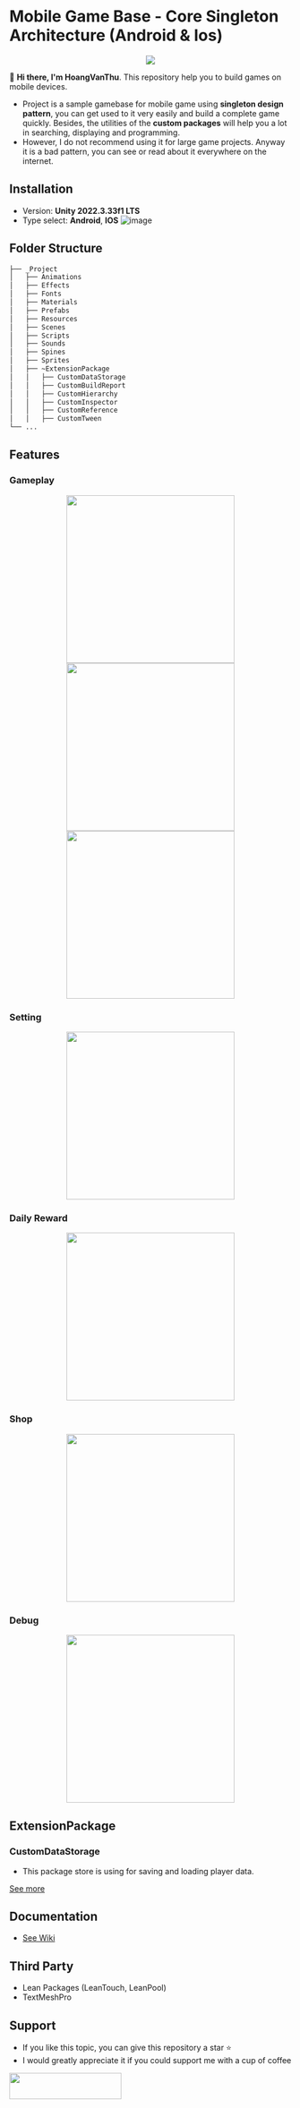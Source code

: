 # Mobile Game Base - Core Singleton Architecture (Android & Ios)

<div align="center">
<img src="https://github.com/Laputa-Unity/unity-mobile-gamebase/assets/52252046/ba7c8ff2-3419-4bc4-b9dc-8ea009a8732b">
</div>

👋 **Hi there, I'm HoangVanThu**. This repository help you to build games on mobile devices.
- Project is a sample gamebase for mobile game using **singleton design pattern**, you can get used to it very easily and build a complete game quickly. Besides, the utilities of the **custom packages** will help you a lot in searching, displaying and programming.
- However, I do not recommend using it for large game projects. Anyway it is a bad pattern, you can see or read about it everywhere on the internet.

## Installation
- Version: **Unity  2022.3.33f1 LTS**
- Type select: **Android**, **IOS**
![image](https://github.com/Laputa-Unity/unity-mobile-gamebase/assets/52252046/fa61651e-daa6-4b0c-bd9c-e866ca94125e)

## Folder Structure
```bash
├── _Project
│   ├── Animations
│   ├── Effects
│   ├── Fonts
│   ├── Materials
│   ├── Prefabs
│   ├── Resources
│   ├── Scenes
│   ├── Scripts
│   ├── Sounds
│   ├── Spines
│   ├── Sprites
│   ├── ~ExtensionPackage
│   │   ├── CustomDataStorage
│   │   ├── CustomBuildReport
│   │   ├── CustomHierarchy
│   │   ├── CustomInspector
│   │   ├── CustomReference
│   │   ├── CustomTween
└── ...
```
## Features
### Gameplay
<div align="center">
<img width="300" src="https://github.com/Laputa-Unity/unity-mobile-gamebase/assets/52252046/ed6898c5-5c1e-4991-92e7-3dfd63299774">
<img width="300" src="https://github.com/Laputa-Unity/unity-mobile-gamebase/assets/52252046/98c81975-2793-44bc-895f-4cf4b9bd25fa">
<img width="300" src="https://github.com/Laputa-Unity/unity-mobile-gamebase/assets/52252046/f4f323bb-a5fb-43ef-b544-1d06d988b26a">
</div>

### Setting
<div align="center">
<img width="300" src="https://github.com/Laputa-Unity/unity-mobile-gamebase/assets/52252046/812e9763-79a4-4ad7-9ad4-cd2c01a45e96">
</div>

### Daily Reward
<div align="center">
<img width="300" src="https://github.com/Laputa-Unity/unity-mobile-gamebase/assets/52252046/8a6d61b3-6d18-48c6-83c0-212174dd9251">
</div>

### Shop
<div align="center">
<img width="300" src="https://github.com/Laputa-Unity/unity-mobile-gamebase/assets/52252046/9feff5da-6bfc-461b-b872-888c7fddf22d">
</div>

### Debug
<div align="center">
<img width="300" src="https://github.com/Laputa-Unity/unity-mobile-gamebase/assets/52252046/656afe6e-315f-47f7-be67-6ef71f0821c5">
</div>

## ExtensionPackage
### CustomDataStorage
- This package store is using for saving and loading player data.

[See more](https://github.com/Laputa-Unity/unity-mobile-gamebase/wiki/Custom-Build-Report)

## Documentation
- [See Wiki](https://github.com/GuardianOfGods/unity-mobile-base/wiki)

## Third Party
- Lean Packages (LeanTouch, LeanPool)
- TextMeshPro
## Support
- If you like this topic, you can give this repository a star ⭐
- I would greatly appreciate it if you could support me with a cup of coffee
<a href="https://www.buymeacoffee.com/HoangVanThu">
<img src="https://www.the3rdsequence.com/texturedb/images/donate/buymeacoffee.svg" width="200" height="47"/>
